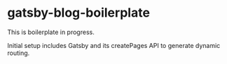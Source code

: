 # gatsby-blog-boilerplate

This is boilerplate in progress.

Initial setup includes Gatsby and its createPages API to generate dynamic routing.
